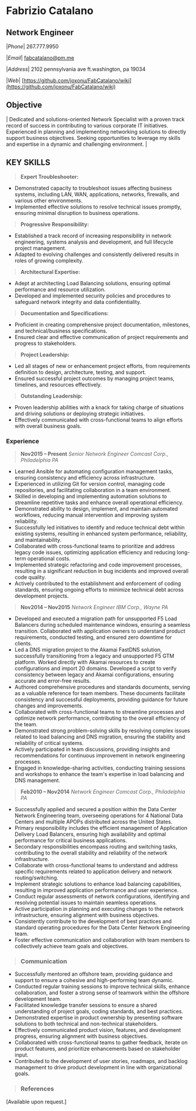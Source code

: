 # Fabrizio Catalano


## Network Engineer

 |_Phone_| 267.777.9950 

 |_Email_|  [fabcatalano@pm.me](mailto:fabcatalano@pm.me)

 |_Address_| 2102 pennsylvania  ave ft.washington, pa 19034

 |_Web_| [https://github.com/joxonu/FabCatalano/wiki](https://github.com/joxonu/FabCatalano/wiki)


## Objective
| Dedicated and solutions-oriented Network Specialist with a proven track record of success in contributing to various corporate IT initiatives. Experienced in planning and implementing networking solutions to directly support business objectives. Seeking opportunities to leverage my skills and expertise in a dynamic and challenging environment. |
## KEY SKILLS
> **Expert Troubleshooter:**
- Demonstrated capacity to troubleshoot issues affecting business systems, including LAN, WAN, applications, networks, firewalls, and various other environments.
- Implemented effective solutions to resolve technical issues promptly, ensuring minimal disruption to business operations.


>**Progressive Responsibility:**

- Established a track record of increasing responsibility in network engineering, systems analysis and development, and full lifecycle project management.
- Adapted to evolving challenges and consistently delivered results in roles of growing complexity.

>**Architectural Expertise:**
- Adept at architecting Load Balancing solutions, ensuring optimal performance and resource utilization.
- Developed and implemented security policies and procedures to safeguard network integrity and data confidentiality.

>**Documentation and Specifications:**
- Proficient in creating comprehensive project documentation, milestones, and technical/business specifications.
- Ensured clear and effective communication of project requirements and progress to stakeholders.

>**Project Leadership:**
- Led all stages of new or enhancement project efforts, from requirements definition to design, architecture, testing, and support.
- Ensured successful project outcomes by managing project teams, timelines, and resources effectively.

>**Outstanding Leadership:**
- Proven leadership abilities with a knack for taking charge of situations and driving solutions or deploying strategic initiatives.
- Effectively communicated with cross-functional teams to align efforts with overall business goals.

### Experience

>**Nov2015 – Present**
*Senior Network Engineer Comcast Corp., Philadelphia PA*
- Learned Ansible for automating configuration management tasks, ensuring consistency and efficiency across infrastructure.
- Experienced in utilizing Git for version control, managing code repositories, and facilitating collaboration in a team environment.
- Skilled in developing and implementing automation solutions to streamline repetitive tasks and enhance overall operational efficiency.
- Demonstrated ability to design, implement, and maintain automated workflows, reducing manual intervention and improving system reliability.
- Successfully led initiatives to identify and reduce technical debt within existing systems, resulting in enhanced system performance, reliability, and maintainability.
- Collaborated with cross-functional teams to prioritize and address legacy code issues, optimizing application efficiency and reducing long-term operational costs.
- Implemented strategic refactoring and code improvement processes, resulting in a significant reduction in bug incidents and improved overall code quality.
- Actively contributed to the establishment and enforcement of coding standards, ensuring ongoing efforts to minimize technical debt across development projects.

>**Nov2014 – Nov2015** 
*Network Engineer IBM Corp., Wayne PA*
- Developed and executed a migration path for unsupported F5 Load Balancers during scheduled maintenance windows, ensuring a seamless transition. Collaborated with application owners to understand product requirements, conducted testing, and ensured zero downtime for clients.
- Led a DNS migration project to the Akamai FastDNS solution, successfully transitioning from a legacy and unsupported F5 GTM platform. Worked directly with Akamai resources to create configurations and import 20 domains. Developed a script to verify consistency between legacy and Akamai configurations, ensuring accurate and error-free results.
- Authored comprehensive procedures and standards documents, serving as a valuable reference for team members. These documents facilitate consistency and successful deployments, providing guidance for future changes and improvements.
- Collaborated with cross-functional teams to streamline processes and optimize network performance, contributing to the overall efficiency of the team.
- Demonstrated strong problem-solving skills by resolving complex issues related to load balancing and DNS migration, ensuring the stability and reliability of critical systems.
- Actively participated in team discussions, providing insights and recommendations for continuous improvement in network engineering processes.
- Engaged in knowledge-sharing activities, conducting training sessions and workshops to enhance the team's expertise in load balancing and DNS management.

>**Feb2010 – Nov2014** 
*Network Engineer Comcast Corp., Philadelphia PA*
- Successfully applied and secured a position within the Data Center Network Engineering team, overseeing operations for 4 National Data Centers and multiple APOPs distributed across the United States.
- Primary responsibility includes the efficient management of Application Delivery Load Balancers, ensuring high availability and optimal performance for critical business applications.
- Secondary responsibilities encompass routing and switching tasks, contributing to the overall stability and reliability of the network infrastructure.
- Collaborate with cross-functional teams to understand and address specific requirements related to application delivery and network routing/switching.
- Implement strategic solutions to enhance load balancing capabilities, resulting in improved application performance and user experience.
- Conduct regular assessments of network configurations, identifying and resolving potential issues to maintain seamless operations.
- Active participation in planning and executing changes to the network infrastructure, ensuring alignment with business objectives.
- Consistently contribute to the development of best practices and standard operating procedures for the Data Center Network Engineering team.
- Foster effective communication and collaboration with team members to collectively achieve team goals and objectives.

>### Communication

- Successfully mentored an offshore team, providing guidance and support to ensure a cohesive and high-performing team dynamic.
- Conducted regular training sessions to improve technical skills, enhance collaboration, and foster a strong sense of teamwork within the offshore development team.
- Facilitated knowledge transfer sessions to ensure a shared understanding of project goals, coding standards, and best practices.
- Demonstrated expertise in product ownership by presenting software solutions to both technical and non-technical stakeholders.
- Effectively communicated product vision, features, and development progress, ensuring alignment with business objectives.
- Collaborated with cross-functional teams to gather feedback, iterate on product features, and prioritize enhancements based on stakeholder input.
- Contributed to the development of user stories, roadmaps, and backlog management to drive product development in line with organizational goals.

>### References

[Available upon request.]

###
